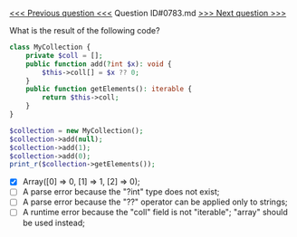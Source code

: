 [<<< Previous question <<<](0782.md)  Question ID#0783.md  [>>> Next question >>>](0784.md) 

What is the result of the following code?


```php
class MyCollection {
    private $coll = [];    
    public function add(?int $x): void {
        $this->coll[] = $x ?? 0;
    } 	
    public function getElements(): iterable {
        return $this->coll;
    }
}

$collection = new MyCollection();
$collection->add(null);
$collection->add(1);
$collection->add(0);
print_r($collection->getElements());
```

- [x] Array([0] => 0, [1] => 1, [2] => 0);
- [ ] A parse error because the "?int" type does not exist;
- [ ] A parse error because the "??" operator can be applied only to strings;
- [ ] A runtime error because the "coll" field is not "iterable"; "array" should be used instead;
